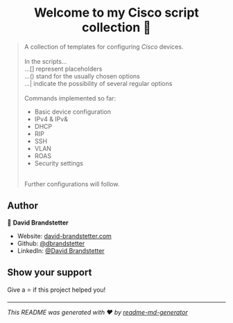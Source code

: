 <h1 align="center">Welcome to my Cisco script collection 👋</h1>


> A collection of templates for configuring <i>Cisco</i> devices.</br></br>
> In the scripts...</br>
> ...[] represent placeholders</br>
> ...() stand for the usually chosen options</br>
> ...| indicate the possibility of several regular options</br></br>
> Commands implemented so far:
> <ul><li>Basic device configuration</li>
> <li>IPv4 & IPv&</li>
> <li>DHCP</li>
> <li>RIP</li>
> <li>SSH</li>
> <li>VLAN</li>
> <li>ROAS</li>
> <li>Security settings</li>
> </ul></br>
> Further configurations will follow.

## Author

👤 **David Brandstetter**

* Website: [david-brandstetter.com](https://david-brandstetter.com)
* Github: [@dbrandstetter](https://github.com/dbrandstetter)
* LinkedIn: [@David Brandstetter](https://www.linkedin.com/in/david-brandstetter-it/)

## Show your support

Give a ⭐️ if this project helped you!

***
_This README was generated with ❤️ by [readme-md-generator](https://github.com/kefranabg/readme-md-generator)_
